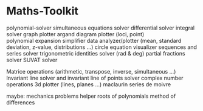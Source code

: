 # Maths-Toolkit
polynomial-solver
simultaneous equations solver
differential solver
integral solver
graph plotter
argand diagram plotter (loci, point)  
polynomial expansion simplifier
data analyzer/plotter (mean, standard deviation, z-value, distributions ...)
circle equation visualizer
sequences and series solver
trigonometric identities solver (rad & deg)
partial fractions solver 
SUVAT solver

Matrice operations (arithmetic, transpose, inverse, simultaneous ...)
Invariant line solver and invariant line of points solver
complex number operations
3d plotter (lines, planes ...)
maclaurin series
de moivre



maybe:
  mechanics problems helper
  roots of polynomials
  method of differences

